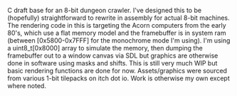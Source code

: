 C draft base for an 8-bit dungeon crawler. I've designed this to be (hopefully) straightforward to rewrite in assembly for actual 8-bit machines. The rendering code in this is targeting the Acorn computers from the early 80's, which use a flat memory model and the framebuffer is in system ram (between [0x5800-0x7FFF] for the monochrome mode I'm using). I'm using a uint8_t[0x8000] array to simulate the memory, then dumping the framebuffer out to a window canvas via SDL but graphics are otherwise done in software using masks and shifts. This is still very much WIP but basic rendering functions are done for now. Assets/graphics were sourced from various 1-bit tilepacks on itch dot io. Work is otherwise my own except where noted.
